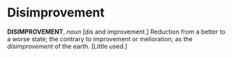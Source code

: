 # Disimprovement

**DISIMPROVEMENT**, _noun_ \[dis and improvement.\] Reduction from a better to a worse state; the contrary to improvement or melioration; as the _disimprovement_ of the earth. \[Little used.\]